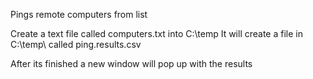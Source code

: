Pings remote computers from list

Create a text file called computers.txt into C:\temp
It will create a file in C:\temp\ called ping.results.csv

After its finished a new window will pop up with the results
